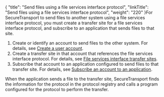 {
    "title": "Send files using a file services interface protocol",
    "linkTitle": "Send files using a file services interface protocol",
    "weight": "220"
}For <span class="mc-variable axway_variables.Component_Short_Name variable">SecureTransport</span> to send files to another system using a file services interface protocol, you must create a transfer site for a file services interface protocol, and subscribe to an application that sends files to that site.

1.  Create or identify an account to send files to the other system. For details, see <a href="../../accounts/useraccounts/t_st_create_user_account#AccountsMenu_2253641766_1058767" class="MCXref xref">Create a user account</a>.
2.  Create a transfer site in that account that references the file services interface protocol. For details, see <a href="../../accounts/transfersites/r_st_fileservicesinterfaceprotocoltransfersites#AccountsMenu_2253641766_1250399" class="MCXref xref">File services interface transfer sites</a>.
3.  Subscribe that account to an application configured to send files to that transfer site. For details, see <a href="../../accounts/c_st_subscriptions/t_st_subscriptions#Subscrib" class="MCXref xref">Subscribe an account to an application</a>.

When the application sends a file to the transfer site, <span class="mc-variable axway_variables.Component_Short_Name variable">SecureTransport</span> finds the information for the protocol in the protocol registry and calls a program configured for the protocol to perform the transfer.

